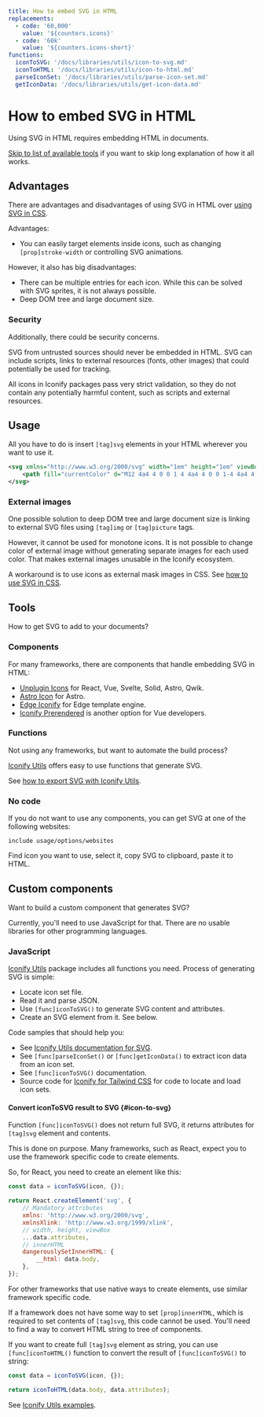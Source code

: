 ```yaml
title: How to embed SVG in HTML
replacements:
  - code: '60,000'
    value: '${counters.icons}'
  - code: '60k'
    value: '${counters.icons-short}'
functions:
  iconToSVG: '/docs/libraries/utils/icon-to-svg.md'
  iconToHTML: '/docs/libraries/utils/icon-to-html.md'
  parseIconSet: '/docs/libraries/utils/parse-icon-set.md'
  getIconData: '/docs/libraries/utils/get-icon-data.md'
```

# How to embed SVG in HTML

Using SVG in HTML requires embedding HTML in documents.

[Skip to list of available tools](#tools) if you want to skip long explanation of how it all works.

## Advantages

There are advantages and disadvantages of using SVG in HTML over [using SVG in CSS](../css/index.md).

Advantages:

- You can easily target elements inside icons, such as changing `[prop]stroke-width` or controlling SVG animations.

However, it also has big disadvantages:

- There can be multiple entries for each icon. While this can be solved with SVG sprites, it is not always possible.
- Deep DOM tree and large document size.

### Security

Additionally, there could be security concerns.

SVG from untrusted sources should never be embedded in HTML.
SVG can include scripts, links to external resources (fonts, other images) that could potentially be used for tracking.

All icons in Iconify packages pass very strict validation, so they do not contain any potentially harmful content,
such as scripts and external resources. 

## Usage

All you have to do is insert `[tag]svg` elements in your HTML wherever you want to use it.

```svg
<svg xmlns="http://www.w3.org/2000/svg" width="1em" height="1em" viewBox="0 0 24 24">
    <path fill="currentColor" d="M12 4a4 4 0 0 1 4 4a4 4 0 0 1-4 4a4 4 0 0 1-4-4a4 4 0 0 1 4-4m0 10c4.42 0 8 1.79 8 4v2H4v-2c0-2.21 3.58-4 8-4Z"/>
</svg>
```

### External images

One possible solution to deep DOM tree and large document size is linking to external SVG files using `[tag]img` or `[tag]picture` tags.

However, it cannot be used for monotone icons. It is not possible to change color of external image without generating separate images for each used color. That makes external images unusable in the Iconify ecosystem.

A workaround is to use icons as external mask images in CSS. See [how to use SVG in CSS](../css/index.md).

## Tools

How to get SVG to add to your documents?

### Components

For many frameworks, there are components that handle embedding SVG in HTML:

- [Unplugin Icons](./unplugin/index.md) for React, Vue, Svelte, Solid, Astro, Qwik.
- [Astro Icon](./astro/index.md) for Astro.
- [Edge Iconify](https://github.com/edge-js/edge-iconify) for Edge template engine.
- [Iconify Prerendered](https://github.com/cawa-93/iconify-prerendered) is another option for Vue developers.

### Functions

Not using any frameworks, but want to automate the build process?

[Iconify Utils](/docs/libraries/utils/index.md) offers easy to use functions that generate SVG.

See [how to export SVG with Iconify Utils](./utils/index.md).

### No code

If you do not want to use any components, you can get SVG at one of the following websites:

`include usage/options/websites`

Find icon you want to use, select it, copy SVG to clipboard, paste it to HTML.

## Custom components

Want to build a custom component that generates SVG?

Currently, you'll need to use JavaScript for that. There are no usable libraries for other programming languages.

### JavaScript

[Iconify Utils](/docs/libraries/utils/index.md) package includes all functions you need. Process of generating SVG is simple:

- Locate icon set file.
- Read it and parse JSON.
- Use `[func]iconToSVG()` to generate SVG content and attributes.
- Create an SVG element from it. See below.

Code samples that should help you:

- See [Iconify Utils documentation for SVG](./utils/index.md).
- See `[func]parseIconSet()` or `[func]getIconData()` to extract icon data from an icon set.
- See `[func]iconToSVG()` documentation.
- Source code for [Iconify for Tailwind CSS](https://github.com/iconify/iconify/tree/main/plugins/tailwind) for code to locate and load icon sets.

#### Convert iconToSVG result to SVG {#icon-to-svg}

Function `[func]iconToSVG()` does not return full SVG, it returns attributes for `[tag]svg` element and contents.

This is done on purpose. Many frameworks, such as React, expect you to use the framework specific code to create elements.

So, for React, you need to create an element like this:

```js
const data = iconToSVG(icon, {});

return React.createElement('svg', {
	// Mandatory attributes
	xmlns: 'http://www.w3.org/2000/svg',
	xmlnsXlink: 'http://www.w3.org/1999/xlink',
	// width, height, viewBox
	...data.attributes,
	// innerHTML
	dangerouslySetInnerHTML: {
		__html: data.body,
	},
});
```

For other frameworks that use native ways to create elements, use similar framework specific code.

If a framework does not have some way to set `[prop]innerHTML`, which is required to set contents of `[tag]svg`, this code cannot be used. You'll need to find a way to convert HTML string to tree of components.

If you want to create full `[tag]svg` element as string, you can use `[func]iconToHTML()` function to convert the result of `[func]iconToSVG()` to string:

```js
const data = iconToSVG(icon, {});

return iconToHTML(data.body, data.attributes);
```

See [Iconify Utils examples](./utils/index.md).
